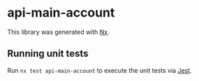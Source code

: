 # api-main-account

This library was generated with [Nx](https://nx.dev).

## Running unit tests

Run `nx test api-main-account` to execute the unit tests via [Jest](https://jestjs.io).
